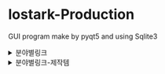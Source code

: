# lostark-Production

GUI program make by pyqt5 and using Sqlite3
  
 
 <details>
<summary>분야별링크</summary>
 링크는 network에서 얻음
<div markdown="1">

|Name|Link|
|---|---|
|전체|url='https://lostark.game.onstove.com/Market/List_v2?firstCategory=90000&secondCategory=0&characterClass=&tier=0&grade=99&itemName=&pageNo=1&isInit=false&sortType=7&_=1623805762401'|
|식물|url='https://lostark.game.onstove.com/Market/List_v2?firstCategory=90000&secondCategory=90200&characterClass=&tier=0&grade=99&itemName=&pageNo=1&isInit=false&sortType=7&_=1623805762402'|
|벌목|url='https://lostark.game.onstove.com/Market/List_v2?firstCategory=90000&secondCategory=90300&characterClass=&tier=0&grade=99&itemName=&pageNo=1&isInit=false&sortType=7&_=1623805762403'|
|채광|url='https://lostark.game.onstove.com/Market/List_v2?firstCategory=90000&secondCategory=90400&characterClass=&tier=0&grade=99&itemName=&pageNo=1&isInit=false&sortType=7&_=1623805762404'|
|수렵|url='https://lostark.game.onstove.com/Market/List_v2?firstCategory=90000&secondCategory=90500&characterClass=&tier=0&grade=99&itemName=&pageNo=1&isInit=false&sortType=7&_=1623805762405'|
|낚시|url='https://lostark.game.onstove.com/Market/List_v2?firstCategory=90000&secondCategory=90600&characterClass=&tier=0&grade=99&itemName=&pageNo=1&isInit=false&sortType=7&_=1623805762406'|
|고고학|url='https://lostark.game.onstove.com/Market/List_v2?firstCategory=90000&secondCategory=90700&characterClass=&tier=0&grade=99&itemName=&pageNo=1&isInit=false&sortType=7&_=1623805762408'|
</div>
</details>

<details>
<summary>분야별링크-제작템</summary>
<div markdown="1">

|Name|Link|
|---|---|
|물약|url='https://lostark.game.onstove.com/Market/List_v2?firstCategory=60000&secondCategory=60200&characterClass=&tier=0&grade=99&itemName=&pageNo=1&isInit=false&sortType=7&_=1627911349463'|
|공격아이템|url='https://lostark.game.onstove.com/Market/List_v2?firstCategory=60000&secondCategory=60300&characterClass=&tier=0&grade=99&itemName=&pageNo=1&isInit=false&sortType=7&_=1627911349464'|
|공격아이템1|url='https://lostark.game.onstove.com/Market/List_v2?firstCategory=60000&secondCategory=60300&characterClass=&tier=0&grade=99&itemName=&pageNo=2&isInit=false&sortType=7&_=1627911349464'|
|공격아이템2|url='https://lostark.game.onstove.com/Market/List_v2?firstCategory=60000&secondCategory=60300&characterClass=&tier=0&grade=99&itemName=&pageNo=3&isInit=false&sortType=7&_=1627911349464'|
|기타|url='https://lostark.game.onstove.com/Market/List_v2?firstCategory=60000&secondCategory=60300&characterClass=&tier=0&grade=99&itemName=&pageNo=1&isInit=false&sortType=7&_=1627911349464'|
|기타2|url='https://lostark.game.onstove.com/Market/List_v2?firstCategory=60000&secondCategory=60300&characterClass=&tier=0&grade=99&itemName=&pageNo=2&isInit=false&sortType=7&_=1627911349464'|
|전투보조|url='https://lostark.game.onstove.com/Market/List_v2?firstCategory=60000&secondCategory=60500&characterClass=&tier=0&grade=99&itemName=&pageNo=1&isInit=false&sortType=7&_=1627911349466'|
</div>
</details>


